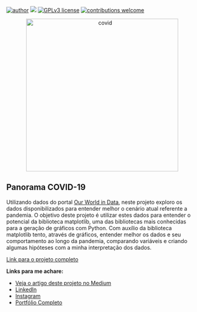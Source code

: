 [![author](https://img.shields.io/badge/author-lstarke-red.svg)](https://www.linkedin.com/in/leandrostarke/) [![](https://img.shields.io/badge/python-3.7+-blue.svg)](https://www.python.org/downloads/release/python-365/) [![GPLv3 license](https://img.shields.io/badge/License-GPLv3-blue.svg)](http://perso.crans.org/besson/LICENSE.html) [![contributions welcome](https://img.shields.io/badge/contributions-welcome-brightgreen.svg?style=flat)](https://github.com/lstarke/analise_de_dados_do_airbnb)

<p align="center">
  <img src="https://images.unsplash.com/photo-1584036561566-baf8f5f1b144?ixlib=rb-1.2.1&ixid=MnwxMjA3fDB8MHxwaG90by1wYWdlfHx8fGVufDB8fHx8&auto=format&fit=crop&w=2232&q=80" alt="covid" height=400px >
</p>

## Panorama COVID-19

Utilizando dados do portal [Our World in Data](https://ourworldindata.org), neste projeto exploro os dados disponibilizados para entender melhor o cenário atual referente a pandemia. O objetivo deste projeto é utilizar estes dados para entender o potencial da biblioteca matplotlib, uma das bibliotecas mais conhecidas para a geração de gráficos com Python. Com auxílio da biblioteca matplotlib tento, através de gráficos, entender melhor os dados e seu comportamento ao longo da pandemia, comparando variáveis e criando algumas hipóteses com a minha interpretação dos dados.

[Link para o projeto completo](https://medium.com/@leandro.starke/como-fazer-uma-an%C3%A1lise-explorat%C3%B3ria-com-dados-do-airbnb-a1ea8be037b4)

**Links para me achare:**
* [Veja o artigo deste projeto no Medium](https://medium.com/@leandro.starke)
* [LinkedIn](https://www.linkedin.com/in/leandrostarke/)
* [Instagram](https://www.instagram.com/leandrostarke/)
* [Portfólio Completo](https://github.com/lstarke/data-science)
